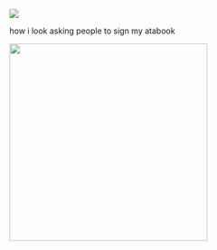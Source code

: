 ![](https://komarev.com/ghpvc/?username=piercedskin&color=CACACC&label=witnesses&base=1000) 

how i look asking people to sign my atabook


<img src="https://71781816.carrd.co/assets/images/image11.jpg?v=4b58b513" width="350" length="350"> 


